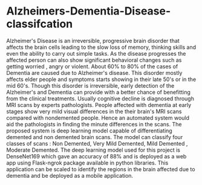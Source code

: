 # Alzheimers-Dementia-Disease-classifcation
Alzheimer's Disease is an irreversible, progressive brain disorder that affects the brain cells leading to the slow loss of memory, thinking skills and even the ability to carry out simple tasks. As the disease progresses the affected person can also show significant behavioral changes such as getting worried , angry or violent. About 60% to 80% of the cases of Dementia are caused due to Alzheimer's disease. This disorder mostly affects elder people and symptoms starts showing in their late 50's or in the mid 60's. Though this disorder is irreversible, early detection of the Alzheimer's and Dementia can provide with a better chance of benefitting from the clinical treatments. Usually cognitive decline is diagnosed through MRI scans by experts pathologists. People affected with dementia at early stages show very mild visual differences in the their brain's MRI scans compared with nondemented people. Hence an automated system would aid the  pathologists in finding the minute differences in the scans. The proposed system is  deep learning model capable of differentiating demented and non demented brain scans. The model can classify four classes of scans : Non Demented, Very Mild Demented, Mild Demented , Moderate Demented. The deep learning model used for this project is DenseNet169 which gave an accuracy of 88% and is deployed as a web app using Flask-ngrok package available in python libraries. This application can be scaled to identify the regions in the brain affected due to dementia and be deployed as a mobile application.
